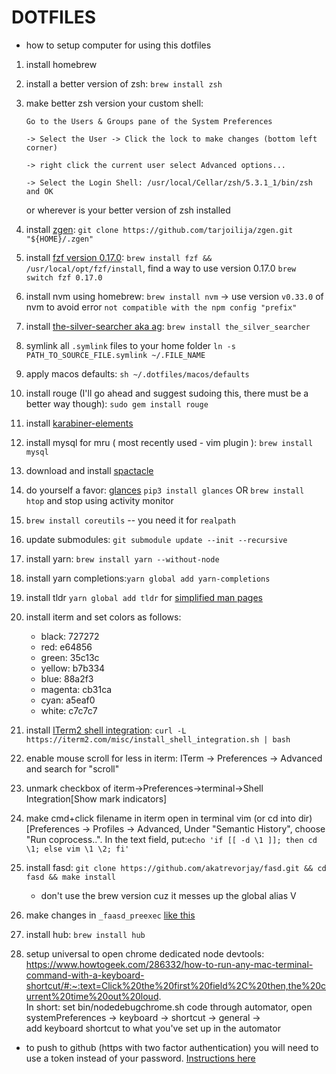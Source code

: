 # DOTFILES

- how to setup computer for using this dotfiles

1. install homebrew
2. install a better version of zsh: `brew install zsh`
3. make better zsh version your custom shell: 

    ```
    Go to the Users & Groups pane of the System Preferences 

    -> Select the User -> Click the lock to make changes (bottom left corner) 

    -> right click the current user select Advanced options... 

    -> Select the Login Shell: /usr/local/Cellar/zsh/5.3.1_1/bin/zsh and OK
    ```

    or wherever is your better version of zsh installed
4. install [zgen](https://github.com/tarjoilija/zgen): `git clone https://github.com/tarjoilija/zgen.git "${HOME}/.zgen"`
5. install [fzf version 0.17.0](https://github.com/junegunn/fzf): `brew install fzf && /usr/local/opt/fzf/install`, find a way to use version 0.17.0 `brew switch fzf 0.17.0`
6. install nvm using homebrew: `brew install nvm` -> use version `v0.33.0` of nvm to avoid error `not compatible with the npm config "prefix"`
7. install [the-silver-searcher aka ag](https://github.com/ggreer/the_silver_searcher): `brew install the_silver_searcher`
8. symlink all `.symlink` files to your home folder `ln -s PATH_TO_SOURCE_FILE.symlink ~/.FILE_NAME`
9. apply macos defaults: `sh ~/.dotfiles/macos/defaults`
10. install rouge (I'll go ahead and suggest sudoing this, there must be a better way though): `sudo gem install rouge` 
11. install [karabiner-elements](https://github.com/tekezo/Karabiner-Elements/blob/master/usage/README.md)
12. install mysql for mru ( most recently used - vim plugin ): `brew install mysql`
13. download and install [spactacle](https://www.spectacleapp.com/)
14. do yourself a favor: [glances](https://github.com/nicolargo/glances) `pip3 install glances` OR `brew install htop` and stop using activity monitor
15. `brew install coreutils` -- you need it for `realpath`
16. update submodules: `git submodule update --init --recursive`
17. install yarn: `brew install yarn --without-node`
18. install yarn completions:`yarn global add yarn-completions`
20. install tldr `yarn global add tldr` for [simplified man pages](https://github.com/tldr-pages/tldr)
21. install iterm and set colors as follows:
    - black: 727272
    - red: e64856
    - green: 35c13c
    - yellow: b7b334
    - blue: 88a2f3
    - magenta: cb31ca
    - cyan: a5eaf0
    - white: c7c7c7
22. install [ITerm2 shell integration](https://www.iterm2.com/documentation-shell-integration.html): `curl -L https://iterm2.com/misc/install_shell_integration.sh | bash`
23. enable mouse scroll for less in iterm: ITerm -> Preferences -> Advanced and search for "scroll"
24. unmark checkbox of iterm->Preferences->terminal->Shell Integration[Show mark indicators]
25. make cmd+click filename in iterm open in terminal vim (or cd into dir) [Preferences -> Profiles -> Advanced, Under "Semantic History", choose "Run coprocess..". In the text field, put:`echo 'if [[ -d \1 ]]; then cd \1; else vim \1 \2; fi'`
26. install fasd: `git clone https://github.com/akatrevorjay/fasd.git && cd fasd && make install`
    - don't use the brew version cuz it messes up the global alias V
27. make changes in `_faasd_preexec` [like this](https://github.com/clvv/fasd/issues/120)
28. install hub: `brew install hub`
29. setup universal <Command-alt-ctrl-t> to open chrome dedicated node devtools: <br>
    https://www.howtogeek.com/286332/how-to-run-any-mac-terminal-command-with-a-keyboard-shortcut/#:~:text=Click%20the%20first%20field%2C%20then,the%20current%20time%20out%20loud. <br>
    In short: set bin/nodedebugchrome.sh code through automator, open <br>
    systemPreferences -> keyboard -> shortcut -> general -> <br>
    add keyboard shortcut to what you've set up in the automator <br>

- to push to github (https with two factor authentication) you will need to use a token instead of your password. [Instructions here](https://help.github.com/articles/creating-a-personal-access-token-for-the-command-line/)
